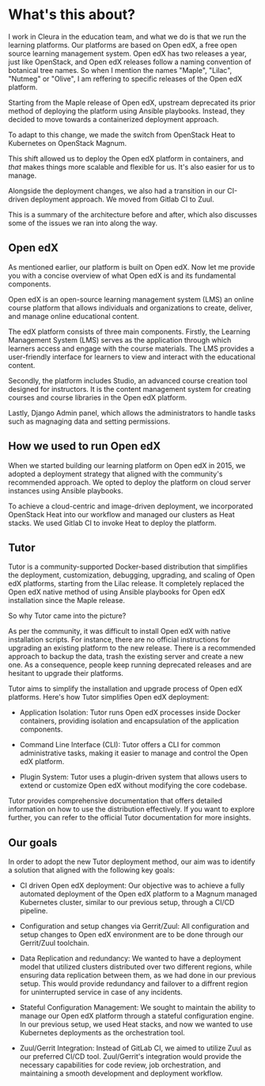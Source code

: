 # What's this about?

<!-- Note -->

I work in Cleura in the education team, and what we do is that we run the learning platforms. Our platforms are based on Open edX, a free open source learning management system.
Open edX has two releases a year, just like OpenStack, and Open edX releases follow a naming convention of botanical tree names. So when I mention the names "Maple", "Lilac", "Nutmeg" or "Olive",  I am reffering to specific releases of the Open edX platform.

Starting from the Maple release of Open edX, upstream deprecated its prior method of deploying the platform using Ansible playbooks. Instead, they decided to move towards a containerized deployment approach.

To adapt to this change, we made the switch from OpenStack Heat to Kubernetes on OpenStack Magnum.

This shift allowed us to deploy the Open edX platform in containers, and *that* makes things more scalable and flexible for us.
It's also easier for us to manage.

Alongside the deployment changes, we also had a transition in our CI-driven deployment approach. We moved from Gitlab CI to Zuul.
 
This is a summary of the architecture before and after, which also discusses some of the issues we ran into along the way.


## Open edX

<!-- Note -->

As mentioned earlier, our platform is built on Open edX. Now let me provide you with a concise overview of what Open edX is and its fundamental components.

Open edX is an open-source learning management system (LMS) an online course platform that allows individuals and organizations to create, deliver, and manage online educational content. 	

The edX platform consists of three main components. Firstly, the Learning Management System (LMS) serves as the application through which learners access and engage with the course materials. The LMS provides a user-friendly interface for learners to view and interact with the educational content.

Secondly, the platform includes Studio, an advanced course creation tool designed for instructors. It is the content management system for creating courses and course libraries in the Open edX platform.

Lastly, Django Admin panel, which allows the administrators to handle tasks such as magnaging data and setting permissions.


## How we used to run Open edX

<!-- Note -->

When we started building our learning platform on Open edX in 2015, we adopted a deployment strategy that aligned with the community's recommended approach.
We opted to deploy the platform on cloud server instances using Ansible playbooks.

To achieve a cloud-centric and image-driven deployment, we incorporated OpenStack Heat into our workflow and managed our clusters as Heat stacks. We used Gitlab CI to invoke Heat to deploy the platform.


## Tutor

<!-- Note -->

Tutor is a community-supported Docker-based distribution that simplifies the deployment, customization, debugging, upgrading, and scaling of Open edX platforms, starting from the Lilac release. It completely replaced the Open edX native method of using Ansible playbooks for Open edX installation since the Maple release.

So why Tutor came into the picture?

As per the community, it was difficult to install Open edX with native installation scripts. For instance, there are no official instructions for upgrading an existing platform to the new release. There is a recommended approach to backup the data, trash the existing server and create a new one. As a consequence, people keep running deprecated releases and are hesitant to upgrade their platforms.

Tutor aims to simplify the installation and upgrade process of Open edX platforms. Here's how Tutor simplifies Open edX deployment:

* Application Isolation: Tutor runs Open edX processes inside Docker containers, providing isolation and encapsulation of the application components.

* Command Line Interface (CLI): Tutor offers a CLI for common administrative tasks, making it easier to manage and control the Open edX platform.

* Plugin System: Tutor uses a plugin-driven system that allows users to extend or customize Open edX without modifying the core codebase.

Tutor provides comprehensive documentation that offers detailed information on how to use the distribution effectively. If you want to explore further, you can refer to the official Tutor documentation for more insights.

## Our goals

<!-- Note -->

In order to adopt the new Tutor deployment method, our aim was to identify a solution that aligned with the following key goals:

* CI driven Open edX deployment: Our objective was to achieve a fully automated deployment of the Open edX platform to a Magnum managed Kubernetes cluster, similar to our previous setup, through a CI/CD pipeline.

* Configuration and setup changes via Gerrit/Zuul: All configuration and setup changes to Open edX environment are to be done through our Gerrit/Zuul toolchain.

* Data Replication and redundancy: We wanted to have a deployment model that utilized clusters distributed over two different regions, while ensuring data replication between them, as we had done in our previous setup. This would provide redundancy and failover to a diffrent region for uninterrupted service in case of any incidents.

* Stateful Configuration Management: We sought to maintain the ability to manage our Open edX platform through a stateful configuration engine. In our previous setup, we used Heat stacks, and now we wanted to use Kubernetes deployments as the orchestration tool.

* Zuul/Gerrit Integration: Instead of GitLab CI, we aimed to utilize Zuul as our preferred CI/CD tool. Zuul/Gerrit's integration would provide the necessary capabilities for code review, job orchestration, and maintaining a smooth development and deployment workflow.

